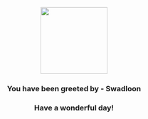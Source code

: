 <p align="center">
    <img src="https://raw.githubusercontent.com/PokeAPI/sprites/master/sprites/pokemon/541.png" width="150" height="150">
</p>
<h3 align="center">You have been greeted by - <b>Swadloon</b></h3>
<h3 align="center">Have a wonderful day!</h3>

